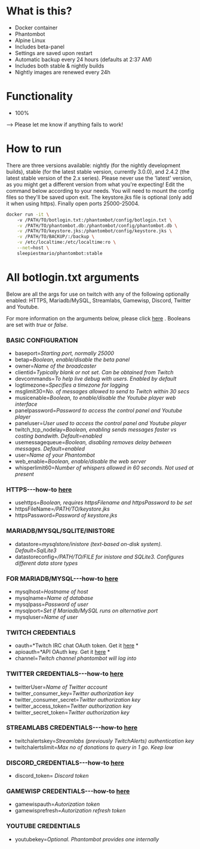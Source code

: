 # What is this?
* Docker container
* Phantombot
* Alpine Linux 
* Includes beta-panel
* Settings are saved upon restart
* Automatic backup every 24 hours (defaults at 2:37 AM)
* Includes both stable & nightly builds 
* Nightly images are renewed every 24h 

# Functionality
* 100%

--> Please let me know if anything fails to work!

# How to run
There are three versions available: nightly (for the nightly development builds), stable (for the latest stable version, currently 3.0.0), and 2.4.2 (the latest stable version of the 2.x series). Please never use the 'latest' version, as you might get a different version from what you're expecting!
Edit the command below according to your needs. You will need to mount the config files so they'll be saved upon exit. The keystore.jks file is optional (only add it when using https). Finally open ports 25000-25004.
```sh
docker run -it \ 
	-v /PATH/TO/botlogin.txt:/phantombot/config/botlogin.txt \
	-v /PATH/TO/phantombot.db:/phantombot/config/phantombot.db \
	-v /PATH/TO/keystore.jks:/phantombot/config/keystore.jks \
	-v /PATH/TO/BACKUP/:/backup \
	-v /etc/localtime:/etc/localtime:ro \
	--net=host \
	sleepiestmario/phantombot:stable
```

# All botlogin.txt arguments
Below are all the args for use on twitch with any of the following optionally enabled: HTTPS, Mariadb/MySQL, Streamlabs, Gamewisp, Discord, Twitter and Youtube.

For more information on the arguments below, please click [here](https://community.phantombot.tv/t/settings-for-botlogin-txt/78) .
Booleans are set with *true* or *false*.

### BASIC CONFIGURATION
* baseport=*Starting port, normally 25000*
* betap=*Boolean, enable/disable the beta panel*
* owner=*Name of the broadcaster*
* clientid=*Typically blank or not set. Can be obtained from Twitch*
* devcommands=*To help live debug with users. Enabled by default*
* logtimezone=*Specifies a timezone for logging*
* msglimit30=*No. of messages allowed to send to Twitch within 30 secs*
* musicenable=*Boolean, to enable/disable the Youtube player web interface*
* panelpassword=*Password to access the control panel and Youtube player*
* paneluser=*User used to access the control panel and Youtube player*
* twitch_tcp_nodelay=*Boolean, enabling sends  messages faster vs costing bandwith. Default=enabled*
* usemessagequeue=*Boolean, disabling removes delay between messages. Default=enabled*
* user=*Name of your Phantombot*
* web_enable=*Boolean, enable/disable the web server*
* whisperlimit60=*Number of whispers allowed in 60 seconds. Not used at present*
### HTTPS---how-to [here](https://community.phantombot.tv/t/how-to-enable-ssl-on-phantombot/71)
* usehttps=*Boolean, requires httpsFilename and httpsPassword to be set*
* httpsFileName=*/PATH/TO/keystore.jks*
* httpsPassword=*Password of keystore.jks*
### MARIADB/MYSQL/SQLITE/INISTORE
* datastore=*mysqlstore/inistore (text-based on-disk system). Default=SqlLite3*
* datastoreconfig=*/PATH/TO/FILE for inistore and SQLite3. Configures different data store types* 
### FOR MARIADB/MYSQL---how-to [here](https://community.phantombot.tv/t/mysql-configuration/73)
* mysqlhost=*Hostname of host*
* mysqlname=*Name of database*
* mysqlpass=*Password of user*
* mysqlport=*Set if Mariadb/MySQL runs on alternative port*
* mysqluser=*Name of user*
### TWITCH CREDENTIALS
* oauth=*Twitch IRC chat OAuth token. Get it [here](https://twitchapps.com/tmi/) *
* apioauth=*API OAuth key. Get it [here](https://twitchapps.com/tokengen/) *
* channel=*Twitch channel phantombot will log into*
### TWITTER CREDENTIALS---how-to [here](https://community.phantombot.tv/t/twitter-integration-setup/65)
* twitterUser=*Name of Twitter account*
* twitter_consumer_key=*Twitter authorization key*
* twitter_consumer_secret=*Twitter authorization key*
* twitter_access_token=*Twitter authorization key*
* twitter_secret_token=*Twitter authorization key*
### STREAMLABS CREDENTIALS---how-to [here](https://phantombot.tv/streamlabs/)
* twitchalertskey=*Streamlabs (previously TwitchAlerts) authentication key*
* twitchalertslimit=*Max no of donations to query in 1 go. Keep low*
### DISCORD_CREDENTIALS---how-to [here](https://community.phantombot.tv/t/discord-integration-setup/64)
* discord_token= *Discord token*
### GAMEWISP CREDENTIALS---how-to [here](https://phantombot.tv/gamewisp/)
* gamewispauth=*Autorization token*
* gamewisprefresh=*Autorization refresh token*
### YOUTUBE CREDENTIALS
* youtubekey=*Optional. Phantombot provides one internally*
